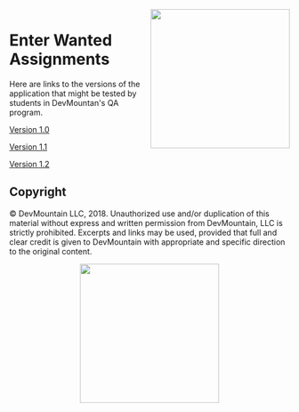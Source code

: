 <img src="https://s3.amazonaws.com/devmountain/www/img/logowhiteblue.png" width="250" align="right">

# Enter Wanted Assignments

Here are links to the versions of the application that might be tested by students in DevMountan's QA program.

[Version 1.0](1.0_README.md)

[Version 1.1](1.1_README.md)

[Version 1.2](1.2_README.md)

## Copyright

© DevMountain LLC, 2018. Unauthorized use and/or duplication of this material without express and written permission from DevMountain, LLC is strictly prohibited. Excerpts and links may be used, provided that full and clear credit is given to DevMountain with appropriate and specific direction to the original content.

<p align="center">
<img src="https://s3.amazonaws.com/devmountain/www/img/logowhiteblue.png" width="250">
</p>
